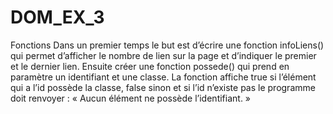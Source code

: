 # DOM_EX_3
Fonctions
Dans un premier temps le but est d’écrire une fonction infoLiens() qui permet d’afficher le nombre de lien sur la page et d’indiquer le premier et le dernier lien.
Ensuite créer une fonction possede() qui prend en paramètre un identifiant et une classe. La fonction affiche true si l’élément qui a l’id possède la classe, false sinon et si l’id n’existe pas le programme doit renvoyer : « Aucun élément ne possède l’identifiant. »
